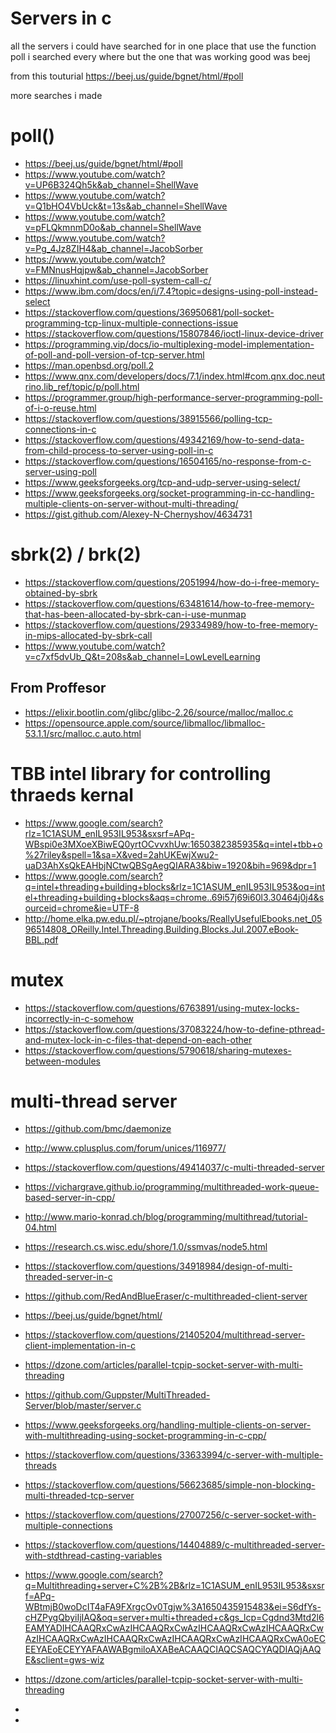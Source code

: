 # Servers in c 

all the servers i could have searched for in one place 
that use the function poll 
i searched every where 
but the one that was working good was beej 

from this touturial https://beej.us/guide/bgnet/html/#poll


more searches i made

# poll()

* https://beej.us/guide/bgnet/html/#poll
* https://www.youtube.com/watch?v=UP6B324Qh5k&ab_channel=ShellWave
* https://www.youtube.com/watch?v=Q1bHO4VbUck&t=13s&ab_channel=ShellWave
* https://www.youtube.com/watch?v=pFLQkmnmD0o&ab_channel=ShellWave
* https://www.youtube.com/watch?v=Pg_4Jz8ZIH4&ab_channel=JacobSorber
* https://www.youtube.com/watch?v=FMNnusHqjpw&ab_channel=JacobSorber
* https://linuxhint.com/use-poll-system-call-c/
* https://www.ibm.com/docs/en/i/7.4?topic=designs-using-poll-instead-select
* https://stackoverflow.com/questions/36950681/poll-socket-programming-tcp-linux-multiple-connections-issue
* https://stackoverflow.com/questions/15807846/ioctl-linux-device-driver
* https://programming.vip/docs/io-multiplexing-model-implementation-of-poll-and-poll-version-of-tcp-server.html
* https://man.openbsd.org/poll.2
* https://www.qnx.com/developers/docs/7.1/index.html#com.qnx.doc.neutrino.lib_ref/topic/p/poll.html
* https://programmer.group/high-performance-server-programming-poll-of-i-o-reuse.html
* https://stackoverflow.com/questions/38915566/polling-tcp-connections-in-c
* https://stackoverflow.com/questions/49342169/how-to-send-data-from-child-process-to-server-using-poll-in-c
* https://stackoverflow.com/questions/16504165/no-response-from-c-server-using-poll
* https://www.geeksforgeeks.org/tcp-and-udp-server-using-select/
* https://www.geeksforgeeks.org/socket-programming-in-cc-handling-multiple-clients-on-server-without-multi-threading/
* https://gist.github.com/Alexey-N-Chernyshov/4634731



# sbrk(2) / brk(2)

* https://stackoverflow.com/questions/2051994/how-do-i-free-memory-obtained-by-sbrk
* https://stackoverflow.com/questions/63481614/how-to-free-memory-that-has-been-allocated-by-sbrk-can-i-use-munmap
* https://stackoverflow.com/questions/29334989/how-to-free-memory-in-mips-allocated-by-sbrk-call
* https://www.youtube.com/watch?v=c7xf5dvUb_Q&t=208s&ab_channel=LowLevelLearning

## From Proffesor 

* https://elixir.bootlin.com/glibc/glibc-2.26/source/malloc/malloc.c
* https://opensource.apple.com/source/libmalloc/libmalloc-53.1.1/src/malloc.c.auto.html

# TBB intel library for controlling thraeds kernal

* https://www.google.com/search?rlz=1C1ASUM_enIL953IL953&sxsrf=APq-WBspi0e3MXoeXBiwEQ0yrtOCvvxhUw:1650382385935&q=intel+tbb+o%27riley&spell=1&sa=X&ved=2ahUKEwjXwu2-uaD3AhXsQkEAHbjNCtwQBSgAegQIARA3&biw=1920&bih=969&dpr=1
* https://www.google.com/search?q=intel+threading+building+blocks&rlz=1C1ASUM_enIL953IL953&oq=intel+threading+building+blocks&aqs=chrome..69i57j69i60l3.30464j0j4&sourceid=chrome&ie=UTF-8
* http://home.elka.pw.edu.pl/~ptrojane/books/ReallyUsefulEbooks.net_0596514808_OReilly.Intel.Threading.Building.Blocks.Jul.2007.eBook-BBL.pdf

# mutex 

* https://stackoverflow.com/questions/6763891/using-mutex-locks-incorrectly-in-c-somehow
* https://stackoverflow.com/questions/37083224/how-to-define-pthread-and-mutex-lock-in-c-files-that-depend-on-each-other
* https://stackoverflow.com/questions/5790618/sharing-mutexes-between-modules

# multi-thread server

* https://github.com/bmc/daemonize
* http://www.cplusplus.com/forum/unices/116977/
* https://stackoverflow.com/questions/49414037/c-multi-threaded-server
* https://vichargrave.github.io/programming/multithreaded-work-queue-based-server-in-cpp/
* http://www.mario-konrad.ch/blog/programming/multithread/tutorial-04.html
* https://research.cs.wisc.edu/shore/1.0/ssmvas/node5.html
* https://stackoverflow.com/questions/34918984/design-of-multi-threaded-server-in-c
* https://github.com/RedAndBlueEraser/c-multithreaded-client-server
* https://beej.us/guide/bgnet/html/
* https://stackoverflow.com/questions/21405204/multithread-server-client-implementation-in-c
* https://dzone.com/articles/parallel-tcpip-socket-server-with-multi-threading
* https://github.com/Guppster/MultiThreaded-Server/blob/master/server.c
* https://www.geeksforgeeks.org/handling-multiple-clients-on-server-with-multithreading-using-socket-programming-in-c-cpp/
* https://stackoverflow.com/questions/33633994/c-server-with-multiple-threads
* https://stackoverflow.com/questions/56623685/simple-non-blocking-multi-threaded-tcp-server
* https://stackoverflow.com/questions/27007256/c-server-socket-with-multiple-connections
* https://stackoverflow.com/questions/14404889/c-multithreaded-server-with-stdthread-casting-variables
* https://www.google.com/search?q=Multithreading+server+C%2B%2B&rlz=1C1ASUM_enIL953IL953&sxsrf=APq-WBtmjB0woDcIT4aFA9FXrgcOv0Tgjw%3A1650435915483&ei=S6dfYs-cHZPygQbyiIjIAQ&oq=server+multi+threaded+c&gs_lcp=Cgdnd3Mtd2l6EAMYADIHCAAQRxCwAzIHCAAQRxCwAzIHCAAQRxCwAzIHCAAQRxCwAzIHCAAQRxCwAzIHCAAQRxCwAzIHCAAQRxCwAzIHCAAQRxCwA0oECEEYAEoECEYYAFAAWABgmiloAXABeACAAQCIAQCSAQCYAQDIAQjAAQE&sclient=gws-wiz
* https://dzone.com/articles/parallel-tcpip-socket-server-with-multi-threading











* 
* 


